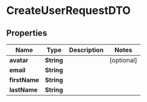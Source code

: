 # CreateUserRequestDTO

## Properties
Name | Type | Description | Notes
------------ | ------------- | ------------- | -------------
**avatar** | **String** |  |  [optional]
**email** | **String** |  | 
**firstName** | **String** |  | 
**lastName** | **String** |  | 
